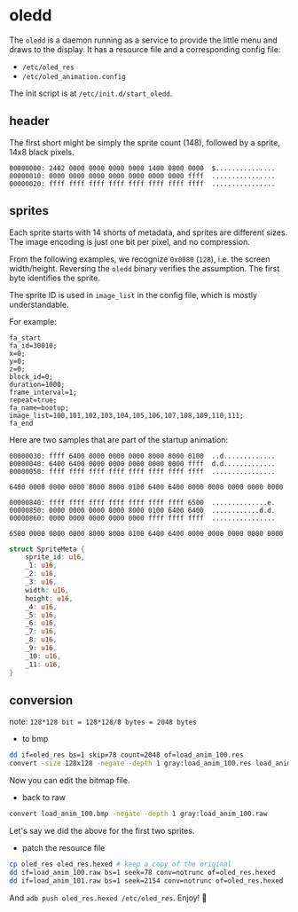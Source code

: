 # oledd

The `oledd` is a daemon running as a service to provide the little menu and
draws to the display. It has a resource file and a corresponding config file:

- `/etc/oled_res`
- `/etc/oled_animation.config`

The init script is at `/etc/init.d/start_oledd`.

## header

The first short might be simply the sprite count (148), followed by a sprite,
14x8 black pixels.

```
00000000: 2402 0000 0000 0000 0000 1400 0800 0000  $...............
00000010: 0000 0000 0000 0000 0000 0000 0000 ffff  ................
00000020: ffff ffff ffff ffff ffff ffff ffff ffff  ................
```

## sprites

Each sprite starts with 14 shorts of metadata, and sprites are different sizes.
The image encoding is just one bit per pixel, and no compression.

From the following examples, we recognize `0x0080` (`128`), i.e. the screen
width/height. Reversing the `oledd` binary verifies the assumption.
The first byte identifies the sprite.

The sprite ID is used in `image_list` in the config file, which is mostly
understandable.

For example:
```
fa_start
fa_id=30010;
x=0;
y=0;
z=0;
block_id=0;
duration=1000;
frame_interval=1;
repeat=true;
fa_name=bootup;
image_list=100,101,102,103,104,105,106,107,108,109,110,111;
fa_end
```

Here are two samples that are part of the startup animation:

```
00000030: ffff 6400 0000 0000 0000 8000 8000 0100  ..d.............
00000040: 6400 6400 0000 0000 0000 0000 0000 ffff  d.d.............
00000050: ffff ffff ffff ffff ffff ffff ffff ffff  ................
```

```
6400 0000 0000 0000 8000 8000 0100 6400 6400 0000 0000 0000 0000 0000
```

```
00000840: ffff ffff ffff ffff ffff ffff ffff 6500  ..............e.
00000850: 0000 0000 0000 8000 8000 0100 6400 6400  ............d.d.
00000860: 0000 0000 0000 0000 0000 ffff ffff ffff  ................
```

```
6500 0000 0000 0000 8000 8000 0100 6400 6400 0000 0000 0000 0000 0000
```

```rs
struct SpriteMeta {
    sprite_id: u16,
    _1: u16,
    _2: u16,
    _3: u16,
    width: u16,
    height: u16,
    _4: u16,
    _5: u16,
    _6: u16,
    _7: u16,
    _8: u16,
    _9: u16,
    _10: u16,
    _11: u16,
}
```

## conversion

note: `128*128 bit = 128*128/8 bytes = 2048 bytes`

- to bmp

```sh
dd if=oled_res bs=1 skip=78 count=2048 of=load_anim_100.res
convert -size 128x128 -negate -depth 1 gray:load_anim_100.res load_anim_100.bmp
```

Now you can edit the bitmap file.

- back to raw 

```sh
convert load_anim_100.bmp -negate -depth 1 gray:load_anim_100.raw
```

Let's say we did the above for the first two sprites.

- patch the resource file

```sh
cp oled_res oled_res.hexed # keep a copy of the original
dd if=load_anim_100.raw bs=1 seek=78 conv=notrunc of=oled_res.hexed
dd if=load_anim_101.raw bs=1 seek=2154 conv=notrunc of=oled_res.hexed
```

And `adb push oled_res.hexed /etc/oled_res`. Enjoy! :tada:
